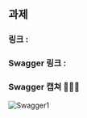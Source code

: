 ## 과제
### 링크 : 
### Swagger 링크 : 
### Swagger 캡쳐 🔻🔻🔻
![Swagger1](https://user-images.githubusercontent.com/97427803/168492295-d8ad6d6d-439b-45f9-adf7-3406d81ac713.png)


